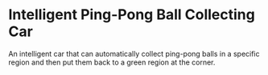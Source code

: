 # Intelligent Ping-Pong Ball Collecting Car
 An intelligent car that can automatically collect ping-pong balls in a specific region and then put them back to a green region at the corner.
